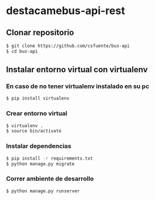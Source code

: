 # destacamebus-api-rest

## Clonar repositorio

```bash
$ git clone https://github.com/csfuente/bus-api
$ cd bus-api
```

## Instalar entorno virtual con virtualenv

### En caso de no tener virtualenv instalado en su pc
```bash
$ pip install virtualenv
```

### Crear entorno virtual

```bash
$ virtualenv .
$ source bin/activate
```

### Instalar dependencias
```bash
$ pip install -r requirements.txt
$ python manage.py migrate
```

### Correr ambiente de desarrollo
```bash
$ python manage.py runserver
```
